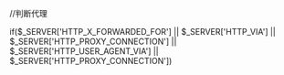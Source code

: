   //判断代理
 
if($_SERVER['HTTP_X_FORWARDED_FOR'] || $_SERVER['HTTP_VIA'] || $_SERVER['HTTP_PROXY_CONNECTION'] || $_SERVER['HTTP_USER_AGENT_VIA'] || $_SERVER['HTTP_PROXY_CONNECTION'])